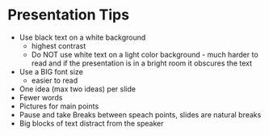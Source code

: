 # Presentation Tips

- Use black text on a white background
    - highest contrast
    - Do NOT use white text on a light color background - much harder to read and if the presentation is in a bright room it obscures the text
- Use a BIG font size
    - easier to read
- One idea (max two ideas) per slide
- Fewer words
- Pictures for main points
- Pause and take Breaks between speach points, slides are natural breaks
- Big blocks of text distract from the speaker